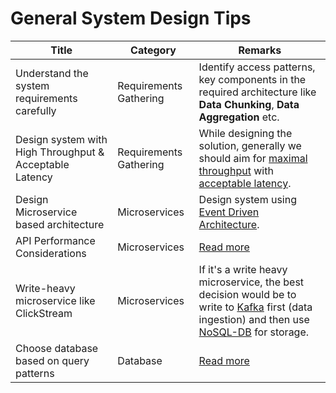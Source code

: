 # General System Design Tips

| Title                                                   | Category               | Remarks                                                                                                                                                                                                                  |
|---------------------------------------------------------|------------------------|--------------------------------------------------------------------------------------------------------------------------------------------------------------------------------------------------------------------------|
| Understand the system requirements carefully            | Requirements Gathering | Identify access patterns, key components in the required architecture like **Data Chunking**, **Data Aggregation** etc.                                                                                                  |
| Design system with High Throughput & Acceptable Latency | Requirements Gathering | While designing the solution, generally we should aim for [maximal throughput](7_Scalability/Throughput.md) with [acceptable latency](7_Scalability/Latency.md). |
| Design Microservice based architecture                  | Microservices          | Design system using [Event Driven Architecture](4_MessageBrokersEDA/EventDrivenArchitecture/Readme.md).                                                                                                                  |
| API Performance Considerations                          | Microservices          | [Read more](7_Scalability/APIPerformanceTuning.md)                                                                                                                                                                      |
| Write-heavy microservice like ClickStream               | Microservices          | If it's a write heavy microservice, the best decision would be to write to [Kafka](4_MessageBrokersEDA/Kafka/Readme.md) first (data ingestion) and then use [NoSQL-DB](3_DatabaseServices/Readme.md) for storage.        |
| Choose database based on query patterns                 | Database               | [Read more](3_DatabaseServices/Readme.md)                                                                                                                                                                                |